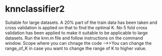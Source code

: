 # knnclassifier2
Suitable for large datasets.
A 20% part of the train data has been taken and cross validation is applied on that to find the optimal K. No 5 fold cross validation has been applied to make it suitable to be applicable to large datasets. 
Run the knn.m file and follow instructions on the command window.
Scope where you can chnage the code
-->>You can change the range_of_K in case you want to change the range of K to higher value.
